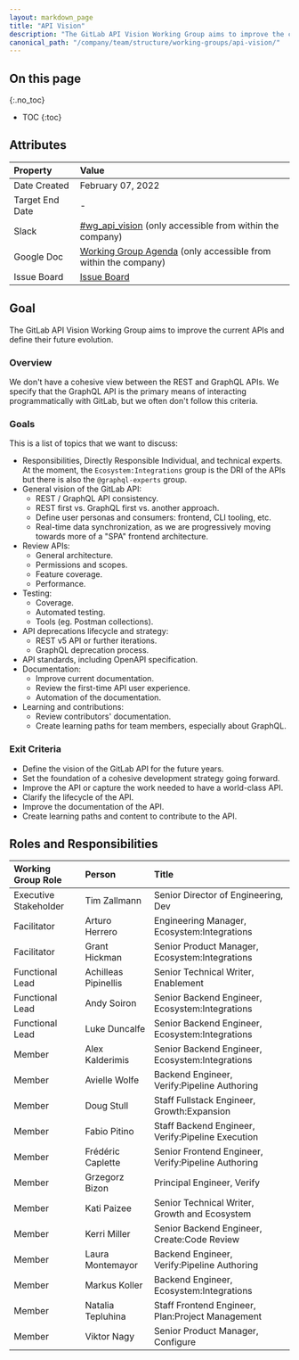 ```yaml
---
layout: markdown_page
title: "API Vision"
description: "The GitLab API Vision Working Group aims to improve the current APIs and define their future evolution."
canonical_path: "/company/team/structure/working-groups/api-vision/"
---
```


## On this page
{:.no_toc}

- TOC
{:toc}

## Attributes

| Property        | Value                                                                                                                                             |
|:----------------|:--------------------------------------------------------------------------------------------------------------------------------------------------|
| Date Created    | February 07, 2022                                                                                                                                 |
| Target End Date | -                                                                                                                                                 |
| Slack           | [#wg_api_vision](https://gitlab.slack.com/archives/C030DMJE0SZ) (only accessible from within the company)                                         |
| Google Doc      | [Working Group Agenda](https://docs.google.com/document/d/1o4Tq84Lt5VnxrVZmhlP0u4qiErzC1MtVfivnIc6_29E) (only accessible from within the company) |
| Issue Board     | [Issue Board](https://gitlab.com/groups/gitlab-org/-/boards/363876?label_name[]=WorkingGroup::API)                                                |

## Goal

The GitLab API Vision Working Group aims to improve the current APIs and define their future evolution.

### Overview

We don't have a cohesive view between the REST and GraphQL APIs. We specify that the GraphQL API is the primary means of interacting programmatically with GitLab, but we often don't follow this criteria.

### Goals

This is a list of topics that we want to discuss:

- Responsibilities, Directly Responsible Individual, and technical experts. At the moment, the `Ecosystem:Integrations` group is the DRI of the APIs but there is also the `@graphql-experts` group.
- General vision of the GitLab API:
  - REST / GraphQL API consistency.
  - REST first vs. GraphQL first vs. another approach.
  - Define user personas and consumers: frontend, CLI tooling, etc.
  - Real-time data synchronization, as we are progressively moving towards more of a "SPA" frontend architecture.
- Review APIs:
  - General architecture.
  - Permissions and scopes.
  - Feature coverage.
  - Performance.
- Testing:
  - Coverage.
  - Automated testing.
  - Tools (eg. Postman collections).
- API deprecations lifecycle and strategy:
  - REST v5 API or further iterations.
  - GraphQL deprecation process.
- API standards, including OpenAPI specification.
- Documentation:
  - Improve current documentation.
  - Review the first-time API user experience.
  - Automation of the documentation.
- Learning and contributions:
  - Review contributors' documentation.
  - Create learning paths for team members, especially about GraphQL.

### Exit Criteria

- Define the vision of the GitLab API for the future years.
- Set the foundation of a cohesive development strategy going forward.
- Improve the API or capture the work needed to have a world-class API.
- Clarify the lifecycle of the API.
- Improve the documentation of the API.
- Create learning paths and content to contribute to the API.

## Roles and Responsibilities

| Working Group Role    | Person               | Title                                                         |
|:----------------------|:---------------------|:--------------------------------------------------------------|
| Executive Stakeholder | Tim Zallmann         | Senior Director of Engineering, Dev                           |
| Facilitator           | Arturo Herrero       | Engineering Manager, Ecosystem:Integrations                   |
| Facilitator           | Grant Hickman        | Senior Product Manager, Ecosystem:Integrations                |
| Functional Lead       | Achilleas Pipinellis | Senior Technical Writer, Enablement                           |
| Functional Lead       | Andy Soiron          | Senior Backend Engineer, Ecosystem:Integrations               |
| Functional Lead       | Luke Duncalfe        | Senior Backend Engineer, Ecosystem:Integrations               |
| Member                | Alex Kalderimis      | Senior Backend Engineer, Ecosystem:Integrations               |
| Member                | Avielle Wolfe        | Backend Engineer, Verify:Pipeline Authoring |
| Member                | Doug Stull           | Staff Fullstack Engineer, Growth:Expansion                    |
| Member                | Fabio Pitino         | Staff Backend Engineer, Verify:Pipeline Execution             |
| Member                | Frédéric Caplette    | Senior Frontend Engineer, Verify:Pipeline Authoring           |
| Member                | Grzegorz Bizon       | Principal Engineer, Verify                                    |
| Member                | Kati Paizee          | Senior Technical Writer, Growth and Ecosystem                 |
| Member                | Kerri Miller         | Senior Backend Engineer, Create:Code Review                   |
| Member                | Laura Montemayor     | Backend Engineer, Verify:Pipeline Authoring                   |
| Member                | Markus Koller        | Backend Engineer, Ecosystem:Integrations                      |
| Member                | Natalia Tepluhina    | Staff Frontend Engineer, Plan:Project Management              |
| Member                | Viktor Nagy          | Senior Product Manager, Configure                             |
